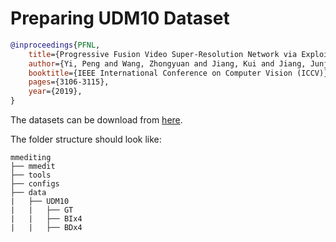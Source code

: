 # Preparing UDM10 Dataset

<!-- [DATASET] -->

```bibtex
@inproceedings{PFNL,
    title={Progressive Fusion Video Super-Resolution Network via Exploiting Non-Local Spatio-Temporal Correlations},
    author={Yi, Peng and Wang, Zhongyuan and Jiang, Kui and Jiang, Junjun and Ma, Jiayi},
    booktitle={IEEE International Conference on Computer Vision (ICCV)},
    pages={3106-3115},
    year={2019},
}
```

The datasets can be download from [here](https://drive.google.com/file/d/1G4V4KZZhhfzUlqHiSBBuWyqLyIOvOs0W/).

The folder structure should look like:

```text
mmediting
├── mmedit
├── tools
├── configs
├── data
|   ├── UDM10
|   |   ├── GT
|   |   ├── BIx4
|   |   ├── BDx4
```
